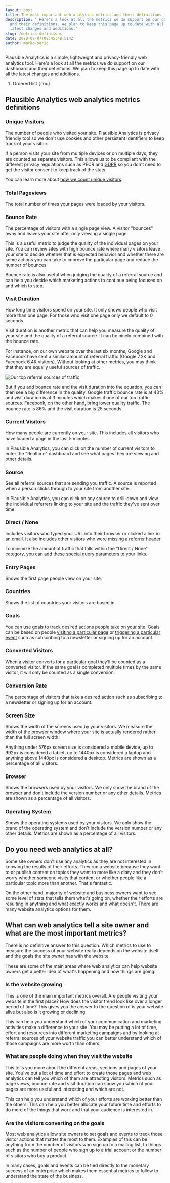 ```yaml
---
layout: post
title: The most important web analytics metrics and their definitions
description: " Here's a look at all the metrics we do support on our dashboard
  and their definitions. We plan to keep this page up to date with all the
  latest changes and additions."
slug: /metrics-definitons
date: 2020-08-07T08:45:48.514Z
author: marko-saric
---
```

Plausible Analytics is a simple, lightweight and privacy-friendly web analytics tool. Here's a look at all the metrics we do support on our dashboard and their definitions. We plan to keep this page up to date with all the latest changes and additions.

1. Ordered list
{:toc}

## Plausible Analytics web analytics metrics definitions

### Unique Visitors

The number of people who visited your site. Plausible Analytics is privacy friendly tool so we don't use cookies and other persistent identifiers to keep track of your visitors. 

If a person visits your site from multiple devices or on multiple days, they are counted as separate visitors. This allows us to be compliant with the different privacy regulations such as PECR and [GDPR](https://plausible.io/blog/google-analytics-gdpr) so you don't need to get the visitor consent to keep track of the stats.
 
You can learn more about [how we count unique visitors](https://plausible.io/data-policy).

### Total Pageviews

The total number of times your pages were loaded by your visitors.

### Bounce Rate

The percentage of visitors with a single page view. A visitor "bounces" away and leaves your site after only viewing a single page.

This is a useful metric to judge the quality of the individual pages on your site. You can review sites with high bounce rate where many visitors leave your site to decide whether that is expected behavior and whether there are some actions you can take to improve the particular page and reduce the number of bounces.

Bounce rate is also useful when judging the quality of a referral source and can help you decide which marketing actions to continue being focused on and which to stop.

### Visit Duration

How long time visitors spend on your site. It only shows people who visit more than one page. For those who visit one page only we default to 0 seconds.

Visit duration is another metric that can help you measure the quality of your site and the quality of a referral source. It can be nicely combined with the bounce rate.

For instance, on our own website over the last six months, Google and Facebook have sent a similar amount of referral traffic (Google 7.2K and Facebook 6.4K visitors). Without looking at other metrics, you may think that they are equally useful sources of traffic.

![Our top referral sources of traffic](/uploads/top-referral-sources-quality.png)

But if you add bounce rate and the visit duration into the equation, you can then see a big difference in the quality. Google traffic bounce rate is at 43% and visit duration is at 3 minutes which makes it one of our top traffic sources. Facebook, on the other hand, bring lower quality traffic. The bounce rate is 86% and the visit duration is 25 seconds.

### Current Visitors

How many people are currently on your site. This includes all visitors who have loaded a page in the last 5 minutes. 

In Plausible Analytics, you can click on the number of current visitors to enter the "Realtime" dashboard and see what pages they are viewing and other details.

### Source

See all referral sources that are sending you traffic. A source is reported when a person clicks through to your site from another site.

In Plausible Analytics, you can click on any source to drill-down and view the individual referrers linking to your site and the traffic they've sent over time.

### Direct / None

Includes visitors who typed your URL into their browser or clicked a link in an email. It also includes other visitors who were [missing a referrer header](https://plausible.io/blog/referrer-policy). 

To minimize the amount of traffic that falls within the "Direct / None" category, you can [add these special query parameters to your links](https://docs.plausible.io/manual-link-tagging/).

### Entry Pages

Shows the first page people view on your site.

### Countries

Shows the list of countries your visitors are based in.

### Goals

You can use goals to track desired actions people take on your site. Goals can be based on people [visiting a particular page](https://docs.plausible.io/pageview-goals/) or [triggering a particular event](https://docs.plausible.io/custom-event-goals/) such as subscribing to a newsletter or signing up for an account.

### Converted Visitors

When a visitor converts for a particular goal they’ll be counted as a converted visitor. If the same goal is completed multiple times by the same visitor, it will only be counted as a single conversion.

### Conversion Rate

The percentage of visitors that take a desired action such as subscribing to a newsletter or signing up for an account.

### Screen Size

Shows the width of the screens used by your visitors. We measure the width of the browser window where your site is actually rendered rather than the full screen width. 

Anything under 576px screen size is considered a mobile device, up to 992px is considered a tablet, up to 1440px is considered a laptop and anything above 1440px is considered a desktop. Metrics are shown as a percentage of all visitors.

### Browser

Shows the browsers used by your visitors. We only show the brand of the browser and don’t include the version number or any other details. Metrics are shown as a percentage of all visitors.

### Operating System

Shows the operating systems used by your visitors. We only show the brand of the operating system and don’t include the version number or any other details. Metrics are shown as a percentage of all visitors.

## Do you need web analytics at all?

Some site owners don't use any analytics as they are not interested in knowing the results of their efforts. They run a website because they want to or publish content on topics they want to more like a diary and they don't worry whether someone visits that content or whether people like a particular topic more than another. That's fantastic.

On the other hand, majority of website and business owners want to see some level of stats that tells them what's going on, whether their efforts are resulting in anything and what exactly works and what doesn't. There are many website analytics options for them.

## What can web analytics tell a site owner and what are the most important metrics?

There is no definitive answer to this question. Which metrics to use to measure the success of your website really depends on the website itself and the goals the site owner has with the website. 

These are some of the main areas where web analytics can help website owners get a better idea of what's happening and how things are going:

### Is the website growing

This is one of the main important metrics overall. Are people visiting your website in the first place? How does the visitor trend look like over a longer period of time? This gives you the answer to the question of is your website alive but also is it growing or declining. 

This can help you understand which of your communication and marketing activities make a difference to your site. You may be putting a lot of time, effort and resources into different marketing campaigns and by looking at referral sources of your website traffic you can better understand which of those campaigns are more worth than others.

### What are people doing when they visit the website

This tells you more about the different areas, sections and pages of your site. You've put a lot of time and effort to create those pages and web analytics can tell you which of them are attracting visitors. Metrics such as page views, bounce rate and visit duration can show you which of your pages are more useful and interesting and which are not.

This can help you understand which of your efforts are working better than the others. This can help you better allocate your future time and efforts to do more of the things that work and that your audience is interested in.

### Are the visitors converting on the goals

Most web analytics allow site owners to set goals and events to track those visitor actions that matter the most to them. Examples of this can be anything from the number of visitors who sign up to a mailing list, to things such as the number of people who sign up to a trial account or the number of visitors who buy a product.

In many cases, goals and events can be tied directly to the monetary success of an enterprise which makes them essential metrics to follow to understand the state of the business.